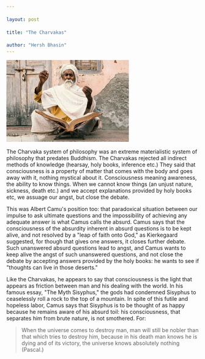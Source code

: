 ```yaml
---

layout: post

title: "The Charvakas"

author: "Hersh Bhasin"
---
```


![img](/assets/charvarka_1.jpg)



The Charvaka system of philosophy  was an extreme materialistic system of philosophy that predates Buddhism. The Charvakas rejected all indirect methods of knowledge (hearsay, holy books, inference etc.) They said that  consciousness is a property of matter that comes with the body and goes away with it, nothing mystical about it. Consciousness meaning awareness, the ability to know things. When we cannot know things (an unjust nature, sickness, death  etc.) and we accept explanations provided by holy books etc, we assuage our angst, but close the debate. 

This was Albert Camu's position too: that paradoxical situation between our impulse to ask ultimate questions and the impossibility of achieving any adequate answer is what Camus calls the absurd. Camus says that the  consciousness of the absurdity inherent in absurd questions is to be kept alive, and not resolved by a "leap of faith onto God," as Kierkegaard suggested, for though that gives one answers, it closes further debate.  Such unanswered absurd questions lead to angst,  and Camus wants to keep alive the angst of such unanswered  questions, and not close the debate by accepting answers provided by the holy books: he wants  to see if "thoughts can live in those deserts." 

Like the Charvakas, he appears to say that consciousness is the light that appears as friction between man and his dealing with the world. In his famous essay, "The Myth Sisyphus," the gods had condemned Sisyphus to ceaselessly roll a rock to the top of a mountain. In spite of this futile and hopeless labor, Camus says that Sisyphus is to be thought of as happy because he remains aware of his absurd toil:  his consciousness, that separates him from brute nature, is not smothered. For:

> When the universe comes to destroy man, man will still be nobler than that which tries to destroy him, because in his death man knows he is dying and of its victory, the universe knows absolutely nothing (Pascal.)